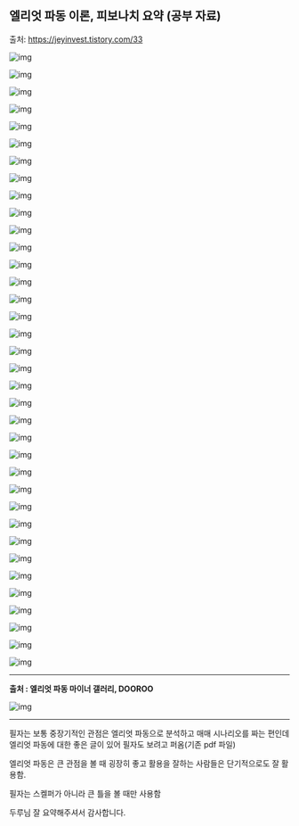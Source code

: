 ## **엘리엇 파동 이론, 피보나치 요약 (공부 자료)**

출처: https://jeyinvest.tistory.com/33


 

 



![img](C:\home\rnd\python\virtual_assets\Doc\images\img-001.png)

![img](C:\home\rnd\python\virtual_assets\Doc\images\img-001-1.png)



 

 



![img](C:\home\rnd\python\virtual_assets\Doc\images\img-002.png)

![img](C:\home\rnd\python\virtual_assets\Doc\images\img-002-1.png)



 

 



![img](C:\home\rnd\python\virtual_assets\Doc\images\img-003.png)

![img](C:\home\rnd\python\virtual_assets\Doc\images\img-004.png)

![img](C:\home\rnd\python\virtual_assets\Doc\images\img-005.png)

![img](C:\home\rnd\python\virtual_assets\Doc\images\img-006.png)



 



![img](C:\home\rnd\python\virtual_assets\Doc\images\img-007.png)

![img](C:\home\rnd\python\virtual_assets\Doc\images\img-008.png)



 



![img](C:\home\rnd\python\virtual_assets\Doc\images\img-009.png)

![img](C:\home\rnd\python\virtual_assets\Doc\images\img-010.png)

![img](C:\home\rnd\python\virtual_assets\Doc\images\img-011.png)

![img](C:\home\rnd\python\virtual_assets\Doc\images\img-012.png)

![img](C:\home\rnd\python\virtual_assets\Doc\images\img-013.png)

![img](C:\home\rnd\python\virtual_assets\Doc\images\img-014.png)

![img](C:\home\rnd\python\virtual_assets\Doc\images\img-015.png)

![img](C:\home\rnd\python\virtual_assets\Doc\images\img-016.png)

![img](C:\home\rnd\python\virtual_assets\Doc\images\img-017.png)

![img](C:\home\rnd\python\virtual_assets\Doc\images\img-018.png)

![img](C:\home\rnd\python\virtual_assets\Doc\images\img-019.png)

![img](C:\home\rnd\python\virtual_assets\Doc\images\img-020.png)

![img](C:\home\rnd\python\virtual_assets\Doc\images\img-021.png)

![img](C:\home\rnd\python\virtual_assets\Doc\images\img-022.png)

![img](C:\home\rnd\python\virtual_assets\Doc\images\img-023.png)



 



![img](C:\home\rnd\python\virtual_assets\Doc\images\img-024.png)

![img](C:\home\rnd\python\virtual_assets\Doc\images\img-025.png)

![img](C:\home\rnd\python\virtual_assets\Doc\images\img-026.png)

![img](C:\home\rnd\python\virtual_assets\Doc\images\img-027.png)

![img](C:\home\rnd\python\virtual_assets\Doc\images\img-028.png)

![img](C:\home\rnd\python\virtual_assets\Doc\images\img-029.png)

![img](C:\home\rnd\python\virtual_assets\Doc\images\img-030.png)

![img](C:\home\rnd\python\virtual_assets\Doc\images\img-031.png)

![img](C:\home\rnd\python\virtual_assets\Doc\images\img-032.png)

![img](C:\home\rnd\python\virtual_assets\Doc\images\img-033.png)

![img](C:\home\rnd\python\virtual_assets\Doc\images\img-034.png)



 

------

**출처 : 엘리엇 파동 마이너 갤러리, DOOROO**

 



![img](C:\home\rnd\python\virtual_assets\Doc\images\img-035.png)



------

필자는 보통 중장기적인 관점은 엘리엇 파동으로 분석하고 매매 시나리오를 짜는 편인데 엘리엇 파동에 대한 좋은 글이 있어 필자도 보려고 퍼옴(기존 pdf 파일)

 

엘리엇 파동은 큰 관점을 볼 때 굉장히 좋고 활용을 잘하는 사람들은 단기적으로도 잘 활용함.

 

필자는 스켈퍼가 아니라 큰 틀을 볼 때만 사용함

 

두루님 잘 요약해주셔서 감사합니다.